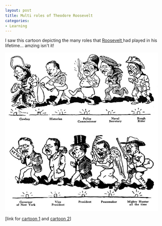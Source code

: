 ```yaml
---
layout: post
title: Multi roles of Theodore Roosevelt
categories:
- Learning
---
```



I saw this cartoon depicting the many roles that [Roosevelt ](http://en.wikipedia.org/wiki/Theodore_Roosevelt)had played in his lifetime... amzing isn't it!

![](/img/rooseveltroles3894750.jpg)

[link for [cartoon 1](http://en.wikipedia.org/wiki/Image:ROLES1.JPG) and [cartoon 2](http://en.wikipedia.org/wiki/Image:ROLES2.JPG)]
